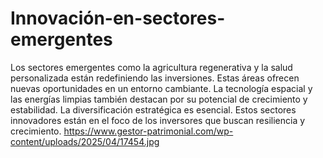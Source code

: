 # Innovación-en-sectores-emergentes
Los sectores emergentes como la agricultura regenerativa y la salud personalizada están redefiniendo las inversiones. Estas áreas ofrecen nuevas oportunidades en un entorno cambiante.​
La tecnología espacial y las energías limpias también destacan por su potencial de crecimiento y estabilidad. La diversificación estratégica es esencial.​
Estos sectores innovadores están en el foco de los inversores que buscan resiliencia y crecimiento.
https://www.gestor-patrimonial.com/wp-content/uploads/2025/04/17454.jpg
